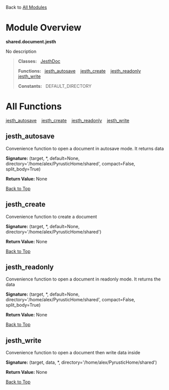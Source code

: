 Back to [All Modules](https://github.com/pyrustic/shared/blob/master/docs/modules/README.md#readme)

# Module Overview

**shared.document.jesth**
 
No description

> **Classes:** &nbsp; [JesthDoc](https://github.com/pyrustic/shared/blob/master/docs/modules/content/shared.document.jesth/content/classes/JesthDoc.md#class-jesthdoc)
>
> **Functions:** &nbsp; [jesth\_autosave](#jesth_autosave) &nbsp;&nbsp; [jesth\_create](#jesth_create) &nbsp;&nbsp; [jesth\_readonly](#jesth_readonly) &nbsp;&nbsp; [jesth\_write](#jesth_write)
>
> **Constants:** &nbsp; DEFAULT_DIRECTORY

# All Functions
[jesth\_autosave](#jesth_autosave) &nbsp;&nbsp; [jesth\_create](#jesth_create) &nbsp;&nbsp; [jesth\_readonly](#jesth_readonly) &nbsp;&nbsp; [jesth\_write](#jesth_write)

## jesth\_autosave
Convenience function to open a document in autosave mode. It returns data



**Signature:** (target, \*, default=None, directory='/home/alex/PyrusticHome/shared', compact=False, split\_body=True)





**Return Value:** None

[Back to Top](#module-overview)


## jesth\_create
Convenience function to create a document



**Signature:** (target, \*, default=None, directory='/home/alex/PyrusticHome/shared')





**Return Value:** None

[Back to Top](#module-overview)


## jesth\_readonly
Convenience function to open a document in readonly mode. It returns the data



**Signature:** (target, \*, default=None, directory='/home/alex/PyrusticHome/shared', compact=False, split\_body=True)





**Return Value:** None

[Back to Top](#module-overview)


## jesth\_write
Convenience function to open a document then write data inside



**Signature:** (target, data, \*, directory='/home/alex/PyrusticHome/shared')





**Return Value:** None

[Back to Top](#module-overview)


